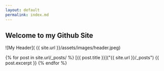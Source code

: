 ```yaml
---
layout: default
permalink: index.md
---
```

## Welcome to my Github Site
![My Header]( {{ site.url }}/assets/images/header.jpeg)


  {% for post in site.url/_posts/ %}
   [{{ post.title }}]("{{ site.url }}/_posts")
     {{ post.excerpt }}
  {% endfor %}
  
